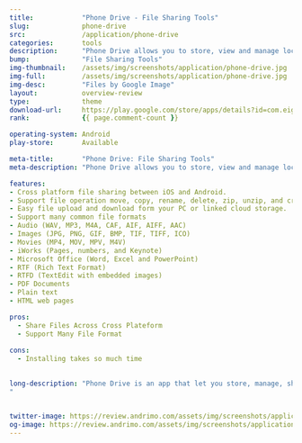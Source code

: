 ```yaml
---
title:            "Phone Drive - File Sharing Tools"
slug:             phone-drive
src:              /application/phone-drive
categories:       tools
description:      "Phone Drive allows you to store, view and manage local on your Android device."
bump:             "File Sharing Tools"
img-thumbnail:    /assets/img/screenshots/application/phone-drive.jpg
img-full:         /assets/img/screenshots/application/phone-drive.jpg
img-desc:         "Files by Google Image"
layout:           overview-review
type:             theme
download-url:     https://play.google.com/store/apps/details?id=com.eightythree.phonedrive
rank:             {{ page.comment-count }}

operating-system: Android
play-store:       Available

meta-title:       "Phone Drive: File Sharing Tools"
meta-description: "Phone Drive allows you to store, view and manage local on your Android device."

features:
- Cross platform file sharing between iOS and Android.
- Support file operation move, copy, rename, delete, zip, unzip, and create folder.
- Easy file upload and download form your PC or linked cloud storage.
- Support many common file formats
- Audio (WAV, MP3, M4A, CAF, AIF, AIFF, AAC)
- Images (JPG, PNG, GIF, BMP, TIF, TIFF, ICO)
- Movies (MP4, MOV, MPV, M4V)
- iWorks (Pages, numbers, and Keynote)
- Microsoft Office (Word, Excel and PowerPoint)
- RTF (Rich Text Format)
- RTFD (TextEdit with embedded images)
- PDF Documents
- Plain text
- HTML web pages

pros:
  - Share Files Across Cross Plateform
  - Support Many File Format
  
cons:
  - Installing takes so much time  
  

long-description: "Phone Drive is an app that let you store, manage, share, view document, play music or videos, and share or transfer files between devices from mobile to PC or mobile to mobile with local connectivity without using internet connection.
"


twitter-image: https://review.andrimo.com/assets/img/screenshots/application/phone-drive.jpg
og-image: https://review.andrimo.com/assets/img/screenshots/application/phone-drive.jpg
---
```

